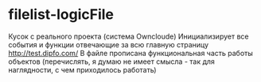 # filelist-logicFile
Кусок с реального проекта (система Owncloude)
Инициализирует все события и функции отвечающие за всю главную страницу http://test.dipfo.com/
В файле прописана функциональная часть работы объектов (перечислять, я думаю не имеет смысла - так для наглядности, с чем приходилось работать) 
